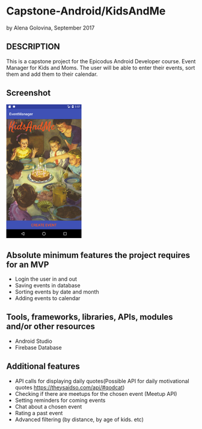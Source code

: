 # Capstone-Android/KidsAndMe
by Alena Golovina, September 2017

## DESCRIPTION
This is a capstone project for the Epicodus Android Developer course.
Event Manager for Kids and Moms.
The user will be able to enter their events, sort them and add them to their calendar.

## Screenshot
<img src="https://github.com/AlenaSG/Capstone-Android/blob/master/screenshots/main.png" alt="Mainpage" width= "200px"/>

## Absolute minimum features the project requires for an MVP
- Login the user in and out
- Saving events in database
- Sorting events by date and month
- Adding events to calendar

## Tools, frameworks, libraries, APIs, modules and/or other resources
- Android Studio
- Firebase Database

## Additional features
- API calls for displaying daily quotes(Possible API for daily motivational quotes https://theysaidso.com/api/#qodcat)
- Checking if there are meetups for the chosen event (Meetup API)
- Setting reminders for coming events
- Chat about a chosen event
- Rating a past event
- Advanced filtering (by distance, by age of kids. etc)
